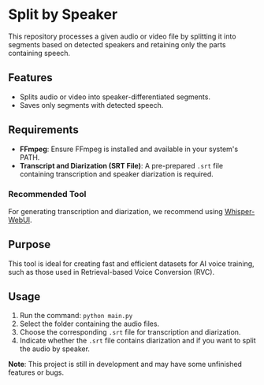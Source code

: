 # Split by Speaker

This repository processes a given audio or video file by splitting it into segments based on detected speakers and retaining only the parts containing speech. 

## Features
- Splits audio or video into speaker-differentiated segments.
- Saves only segments with detected speech.


## Requirements
- **FFmpeg**: Ensure FFmpeg is installed and available in your system's PATH.
- **Transcript and Diarization (SRT File)**: A pre-prepared `.srt` file containing transcription and speaker diarization is required. 

### Recommended Tool
For generating transcription and diarization, we recommend using [Whisper-WebUI](https://github.com/jhj0517/Whisper-WebUI).

## Purpose
This tool is ideal for creating fast and efficient datasets for AI voice training, such as those used in Retrieval-based Voice Conversion (RVC).


## Usage

1. Run the command: `python main.py`
2. Select the folder containing the audio files.
3. Choose the corresponding `.srt` file for transcription and diarization.
4. Indicate whether the `.srt` file contains diarization and if you want to split the audio by speaker.


**Note**: This project is still in development and may have some unfinished features or bugs.